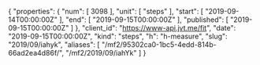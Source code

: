 {
  "properties": {
    "num": [
      3098
    ],
    "unit": [
      "steps"
    ],
    "start": [
      "2019-09-14T00:00:00Z"
    ],
    "end": [
      "2019-09-15T00:00:00Z"
    ],
    "published": [
      "2019-09-15T00:00:00Z"
    ]
  },
  "client_id": "https://www-api.jvt.me/fit",
  "date": "2019-09-15T00:00:00Z",
  "kind": "steps",
  "h": "h-measure",
  "slug": "2019/09/iahyk",
  "aliases": [
    "/mf2/95302ca0-1bc5-4edd-814b-66ad2ea4d86f/",
    "/mf2/2019/09/iahYk"
  ]
}
